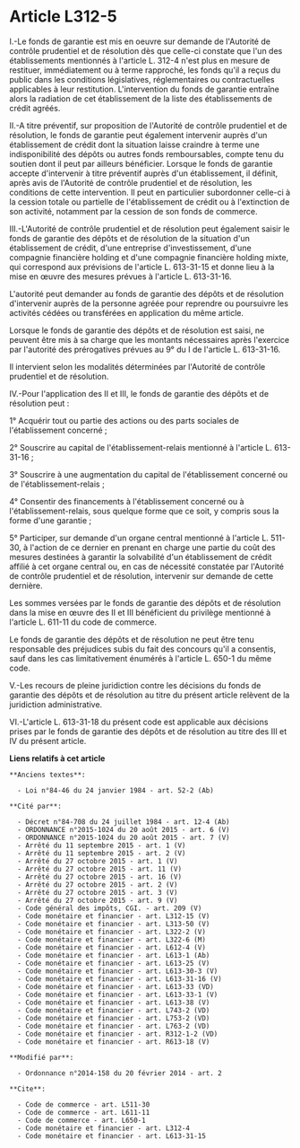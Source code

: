# Article L312-5

I.-Le fonds de garantie est mis en oeuvre sur demande de l'Autorité de contrôle prudentiel et de résolution dès que celle-ci
constate que l'un des établissements mentionnés à l'article L. 312-4 n'est plus en mesure de restituer, immédiatement ou à
terme rapproché, les fonds qu'il a reçus du public dans les conditions législatives, réglementaires ou contractuelles
applicables à leur restitution. L'intervention du fonds de garantie entraîne alors la radiation de cet établissement de la
liste des établissements de crédit agréés. 

II.-A titre préventif, sur proposition de l'Autorité de contrôle prudentiel et de résolution, le fonds de garantie peut
également intervenir auprès d'un établissement de crédit dont la situation laisse craindre à terme une indisponibilité des
dépôts ou autres fonds remboursables, compte tenu du soutien dont il peut par ailleurs bénéficier. Lorsque le fonds de
garantie accepte d'intervenir à titre préventif auprès d'un établissement, il définit, après avis de l'Autorité de contrôle
prudentiel et de résolution, les conditions de cette intervention. Il peut en particulier subordonner celle-ci à la cession
totale ou partielle de l'établissement de crédit ou à l'extinction de son activité, notamment par la cession de son fonds de
commerce. 

III.-L'Autorité de contrôle prudentiel et de résolution peut également saisir le fonds de garantie des dépôts et de
résolution de la situation d'un établissement de crédit, d'une entreprise        d'investissement, d'une compagnie financière
holding et d'une compagnie financière holding mixte, qui correspond aux prévisions de l'article L. 613-31-15 et donne lieu à
la mise en œuvre des mesures prévues à l'article L. 613-31-16. 

L'autorité peut demander au fonds de garantie des dépôts et de résolution d'intervenir auprès de la personne agréée pour
reprendre ou poursuivre les activités cédées ou transférées en application du même article. 

Lorsque le fonds de garantie des dépôts et de résolution est saisi, ne peuvent être mis à sa charge que les montants
nécessaires après l'exercice par l'autorité des prérogatives prévues au 9° du I de l'article L. 613-31-16. 

Il intervient selon les modalités déterminées par l'Autorité de contrôle prudentiel et de résolution. 

IV.-Pour l'application des II et III, le fonds de garantie des dépôts et de résolution peut : 

1° Acquérir tout ou partie des actions ou des parts sociales de l'établissement concerné ; 

2° Souscrire au capital de l'établissement-relais mentionné à l'article L. 613-31-16 ; 

3° Souscrire à une augmentation du capital de l'établissement concerné ou de l'établissement-relais ; 

4° Consentir des financements à l'établissement concerné ou à l'établissement-relais, sous quelque forme que ce soit, y
compris sous la forme d'une garantie ; 

5° Participer, sur demande d'un organe central mentionné à l'article L. 511-30, à l'action de ce dernier en prenant en charge
une partie du coût des mesures destinées à garantir la solvabilité d'un établissement de crédit affilié à cet organe central
ou, en cas de nécessité constatée par l'Autorité de contrôle prudentiel et de résolution, intervenir sur demande de cette
dernière. 

Les sommes versées par le fonds de garantie des dépôts et de résolution dans la mise en œuvre des II et III bénéficient du
privilège mentionné à l'article L. 611-11 du code de commerce. 

Le fonds de garantie des dépôts et de résolution ne peut être tenu responsable des préjudices subis du fait des concours
qu'il a consentis, sauf dans les cas limitativement énumérés à l'article L. 650-1 du même code. 

V.-Les recours de pleine juridiction contre les décisions du fonds de garantie des dépôts et de résolution au titre du
présent article relèvent de la juridiction administrative. 

VI.-L'article L. 613-31-18 du présent code est applicable aux décisions prises par le fonds de garantie des dépôts et de
résolution au titre des III et IV du présent article.

**Liens relatifs à cet article**

	**Anciens textes**:

	  - Loi n°84-46 du 24 janvier 1984 - art. 52-2 (Ab)

	**Cité par**:

	  - Décret n°84-708 du 24 juillet 1984 - art. 12-4 (Ab)
	  - ORDONNANCE n°2015-1024 du 20 août 2015 - art. 6 (V)
	  - ORDONNANCE n°2015-1024 du 20 août 2015 - art. 7 (V)
	  - Arrêté du 11 septembre 2015 - art. 1 (V)
	  - Arrêté du 11 septembre 2015 - art. 2 (V)
	  - Arrêté du 27 octobre 2015 - art. 1 (V)
	  - Arrêté du 27 octobre 2015 - art. 11 (V)
	  - Arrêté du 27 octobre 2015 - art. 16 (V)
	  - Arrêté du 27 octobre 2015 - art. 2 (V)
	  - Arrêté du 27 octobre 2015 - art. 3 (V)
	  - Arrêté du 27 octobre 2015 - art. 9 (V)
	  - Code général des impôts, CGI. - art. 209 (V)
	  - Code monétaire et financier - art. L312-15 (V)
	  - Code monétaire et financier - art. L313-50 (V)
	  - Code monétaire et financier - art. L322-2 (V)
	  - Code monétaire et financier - art. L322-6 (M)
	  - Code monétaire et financier - art. L612-4 (V)
	  - Code monétaire et financier - art. L613-1 (Ab)
	  - Code monétaire et financier - art. L613-25 (V)
	  - Code monétaire et financier - art. L613-30-3 (V)
	  - Code monétaire et financier - art. L613-31-16 (V)
	  - Code monétaire et financier - art. L613-33 (VD)
	  - Code monétaire et financier - art. L613-33-1 (V)
	  - Code monétaire et financier - art. L613-38 (V)
	  - Code monétaire et financier - art. L743-2 (VD)
	  - Code monétaire et financier - art. L753-2 (VD)
	  - Code monétaire et financier - art. L763-2 (VD)
	  - Code monétaire et financier - art. R312-1-2 (VD)
	  - Code monétaire et financier - art. R613-18 (V)

	**Modifié par**:

	  - Ordonnance n°2014-158 du 20 février 2014 - art. 2

	**Cite**:

	  - Code de commerce - art. L511-30
	  - Code de commerce - art. L611-11
	  - Code de commerce - art. L650-1
	  - Code monétaire et financier - art. L312-4
	  - Code monétaire et financier - art. L613-31-15
